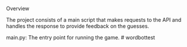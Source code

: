 Overview

The project consists of a main script that makes requests to the API and handles the response to provide feedback on the guesses. 


main.py: The entry point for running the game. # wordbottest
